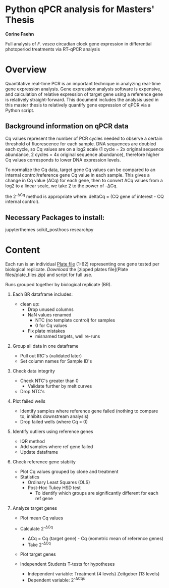 # Python qPCR analysis for Masters' Thesis
**Corine Faehn**

Full analysis of *F. vesca* circadian clock gene expression in differential photoperiod treatments via RT-qPCR analysis 

# Overview
Quantitative real-time PCR is an important technique in analyzing real-time gene expression analysis. Gene expression analysis software is expensive, and calculation of relative expression of target gene using a reference gene is relatively straight-forward. This document includes the analysis used in this master thesis to relatively quantify gene expression of qPCR via a Python script. 

## Background information on qPCR data
Cq values represent the number of PCR cycles needed to observe a certain threshold of fluorescence for each sample. DNA sequences are doubled each cycle, so Cq values are on a log2 scale (1 cycle = 2x original sequence abundance, 2 cycles = 4x original sequence abundance), therefore higher Cq values corresponds to lower DNA expression levels. 

To normalize the Cq data, target gene Cq values can be compared to an internal control/reference gene Cq value in each sample. 
This gives a change in Cq value (ΔCq) for each gene, then to convert ΔCq values from a log2 to a linear scale, we take 2 to the power of -ΔCq.

the 2<sup>-ΔCq</sup> method is appropriate where: 
    deltaCq =  (CQ gene of interest - CQ internal control).


## Necessary Packages to install:

jupyterthemes
scikit_posthocs
researchpy

# Content 
Each run is an individual [Plate file](https://github.com/corinef/thesis-Python-qPCR/tree/main/Plate%20files) (1-62) representing one gene tested per biological replicate. *Download* the [zipped plates file](Plate files/plate_files.zip) and script for full use. 


Runs grouped together by biological replicate (BR). 

1. Each BR dataframe includes: 
    * clean up:
        * Drop unused columns
        * NaN values renamed
            * NTC (no template control) for samples
            * 0 for Cq values
        * Fix plate mistakes 
            * misnamed targets, well re-runs
            
2. Group all data in one dataframe
    * Pull out IRC's (validated later)
    * Set column names for Sample ID's

3. Check data integrity
    * Check NTC's greater than 0
        * Validate further by melt curves
    * Drop NTC's
    
4. Plot failed wells
    * Identify samples where reference gene failed (nothing to compare to, inhibits downstream analysis)
    * Drop failed wells (where Cq = 0)
    
5. Identify outliers using reference genes
    * IQR method
    * Add samples where ref gene failed
    * Update dataframe
   
6. Check reference gene stabiity
    * Plot Cq values grouped by clone and treatment
    * Statistics
        * Ordinary Least Squares (OLS)
        * Post-Hoc Tukey HSD test
            * To identify which groups are significantly different for each ref gene
            
7. Analyze target genes
    * Plot mean Cq values
    * Calculate 2<sup>-ΔCq
    
        * ΔCq = Cq (target gene) - Cq (eometric mean of reference genes)
        * Take 2<sup>-ΔCq
    * Plot target genes
    * Independent Students T-tests for hypotheses
        * Independent variable: Treatment (4 levels) Zeitgeber (13 levels)
        * Dependent variable: 2<sup>-ΔCqs



    
<!-- This content will not appear in the rendered Markdown   

Unused for analysis:
    Inter-Run-Calibrator (IRC) dataframe includes:
    * Merge of all IRC data
    * Grouped by plate
    * Fit Ordinary Least Squares (OLS) regression model using an estimation method
        * estimate relationship between plate and Cq values  
-->
